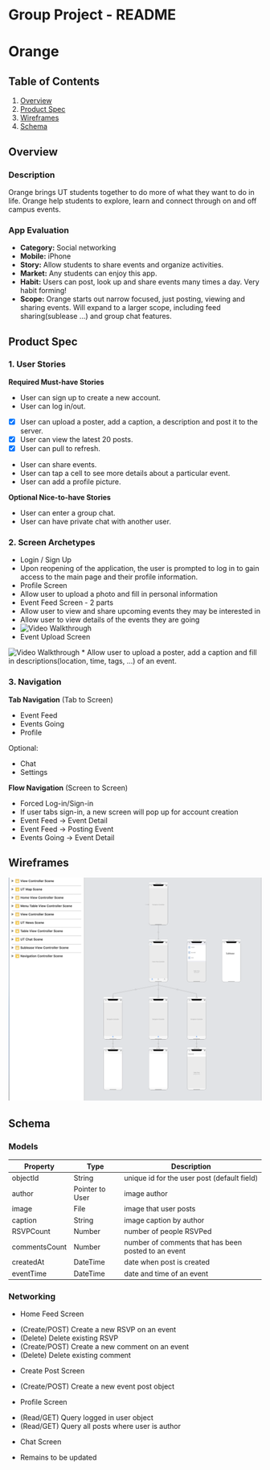 Group Project - README
===

# Orange

## Table of Contents
1. [Overview](#Overview)
1. [Product Spec](#Product-Spec)
1. [Wireframes](#Wireframes)
2. [Schema](#Schema)

## Overview
### Description
Orange brings UT students together to do more of what they want to do in life. Orange help students to explore, learn and connect through on and off campus events. 

### App Evaluation
- **Category:** Social networking
- **Mobile:** iPhone
- **Story:** Allow students to share events and organize activities.
- **Market:** Any students can enjoy this app. 
- **Habit:** Users can post, look up and share events many times a day. Very habit forming!
- **Scope:** Orange starts out narrow focused, just posting, viewing and sharing events. Will expand to a larger scope, including feed sharing(sublease ...) and group chat features.

## Product Spec

### 1. User Stories

**Required Must-have Stories**

* User can sign up to create a new account.
* User can log in/out.
* [x] User can upload a poster, add a caption, a description and post it to the server.
* [x] User can view the latest 20 posts.
* [x] User can pull to refresh.
* User can share events.
* User can tap a cell to see more details about a particular event.
* User can add a profile picture.


**Optional Nice-to-have Stories**
* User can enter a group chat.
* User can have private chat with another user. 


### 2. Screen Archetypes

* Login / Sign Up
* Upon reopening of the application, the user is prompted to log in to gain access to the main page and their profile information.
* Profile Screen
* Allow user to upload a photo and fill in personal information
* Event Feed Screen - 2 parts
* Allow user to view and share upcoming events they may be interested in
* Allow user to view details of the events they are going
* <img src='https://github.com/mzhazbay/UT-social-media/blob/master/Video%20Walkthrough.gif' title='Video Walkthrough' width='' alt='Video Walkthrough' />
* Event Upload Screen
<img src='https://github.com/mzhazbay/UT-social-media/blob/master/Video%20Walkthrough2.gif' title='Video Walkthrough' width='' alt='Video Walkthrough' />
* Allow user to upload a poster, add a caption and fill in descriptions(location, time, tags, ...) of an event.

### 3. Navigation

**Tab Navigation** (Tab to Screen)

* Event Feed
* Events Going
* Profile

Optional:
* Chat
* Settings

**Flow Navigation** (Screen to Screen)

* Forced Log-in/Sign-in
* If user tabs sign-in, a new screen will pop up for account creation
* Event Feed -> Event Detail
* Event Feed -> Posting Event
* Events Going -> Event Detail


## Wireframes
<img src="https://github.com/Xieyangxinyu/UT-social-media/blob/master/Wireframe.png" width=600>

## Schema 

### Models
| Property | Type | Description |
| ------ | ------ | ------ |
| objectId | String| unique id for the user post (default field) |
| author | Pointer to User | image author |
| image | File | image that user posts|
| caption | String | image caption by author|
| RSVPCount | Number | number of people RSVPed |
| commentsCount | Number | number of comments that has been posted to an event |
| createdAt | DateTime | date when post is created |
| eventTime | DateTime | date and time of an event |
### Networking
- Home Feed Screen
* (Create/POST) Create a new RSVP on an event
* (Delete) Delete existing RSVP
* (Create/POST) Create a new comment on an event
* (Delete) Delete existing comment
- Create Post Screen
* (Create/POST) Create a new event post object
- Profile Screen
* (Read/GET) Query logged in user object
* (Read/GET) Query all posts where user is author
- Chat Screen
* Remains to be updated
